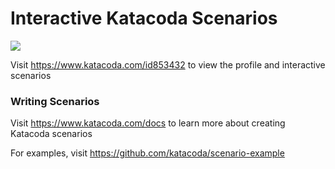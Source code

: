 # Interactive Katacoda Scenarios

[![](http://shields.katacoda.com/katacoda/id853432/count.svg)](https://www.katacoda.com/id853432 "Get your profile on Katacoda.com")

Visit https://www.katacoda.com/id853432 to view the profile and interactive scenarios

### Writing Scenarios
Visit https://www.katacoda.com/docs to learn more about creating Katacoda scenarios

For examples, visit https://github.com/katacoda/scenario-example
